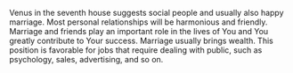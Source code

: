 Venus in the seventh house suggests social people and usually also happy marriage. 
Most personal relationships will be harmonious and friendly. 
Marriage and friends play an important role in the lives of You and You greatly contribute to Your success. 
Marriage usually brings wealth. 
This position is favorable for jobs that require dealing with public, such as psychology, sales, advertising, and so on.